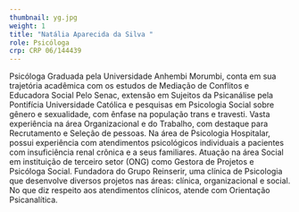 ```yaml
---
thumbnail: yg.jpg
weight: 1
title: "Natália Aparecida da Silva "
role: Psicóloga
crp: CRP 06/144439
---
```

Psicóloga Graduada pela Universidade Anhembi Morumbi, conta em sua trajetória acadêmica com os estudos de Mediação de Conflitos e Educadora Social Pelo Senac, extensão em Sujeitos da Psicanálise pela Pontifícia Universidade Católica e pesquisas em Psicologia Social sobre gênero e sexualidade, com ênfase na população trans e travesti. Vasta experiência na área Organizacional e do Trabalho, com destaque para Recrutamento e Seleção de pessoas. Na área de Psicologia Hospitalar, possui experiência com atendimentos psicológicos individuais a pacientes com insuficiência renal crônica e a seus familiares. Atuação na área Social em instituição de terceiro setor (ONG) como Gestora de Projetos e Psicóloga Social. Fundadora do Grupo Reinserir, uma clínica de Psicologia que desenvolve diversos projetos nas áreas: clínica, organizacional e social. No que diz respeito aos atendimentos clínicos, atende com Orientação Psicanalítica.

